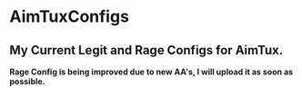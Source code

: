 # AimTuxConfigs
## My Current Legit and Rage Configs for AimTux.

**Rage Config is being improved due to new AA's, I will upload it as soon as possible.**
